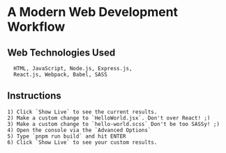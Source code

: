 # A Modern Web Development Workflow
## Web Technologies Used
```
  HTML, JavaScript, Node.js, Express.js, 
  React.js, Webpack, Babel, SASS
```
  
## Instructions
    1) Click `Show Live` to see the current results.
    2) Make a custom change to `HelloWorld.jsx`. Don't over React! ;)
    3) Make a custom change to `hello-world.scss` Don't be too SASSy! ;)
    4) Open the console via the `Advanced Options`
    5) Type `pnpm run build` and hit ENTER
    6) Click `Show Live` to see your custom results.
